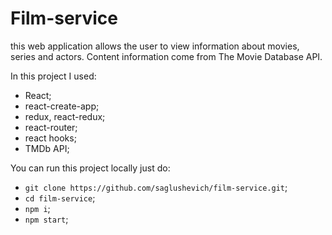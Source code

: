 # Film-service
this web application allows the user to view information about movies, series and actors.
Content information come from The Movie Database API.

In this project I used:
+ React;
+ react-create-app;
+ redux, react-redux;
+ react-router;
+ react hooks;
+ TMDb API;

You can run this project locally just do:
+ `git clone https://github.com/saglushevich/film-service.git`;
+ `cd film-service`;
+ `npm i`;
+ `npm start`;
